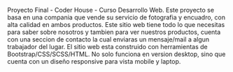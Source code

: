 Proyecto Final - Coder House - Curso Desarrollo Web.
Este proyecto se basa en una compania que vende su servicio de fotografia y encuadro, con alta calidad en ambos productos. Este sitio web tiene todo lo que necesitas para saber sobre nosotros y tambien para ver nuestros productos, cuenta con una seccion de contacto la cual enviaras un mensaje/mail a algun trabajador del lugar. El sitio web esta construido con herramientas de Bootstrap/CSS/SCSS/HTML. No solo funciona en version desktop, sino que cuenta con un diseño responsive para vista mobile y laptop.